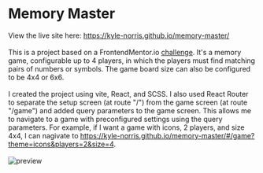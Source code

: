 # Memory Master
View the live site here: https://kyle-norris.github.io/memory-master/
\
\
This is a project based on a FrontendMentor.io [challenge](https://www.frontendmentor.io/challenges/memory-game-vse4WFPvM). 
It's a memory game, configurable up to 4 players, in which the players must find matching pairs of numbers or symbols. 
The game board size can also be configured to be 4x4 or 6x6.
\
\
I created the project using vite, React, and SCSS. 
I also used React Router to separate the setup screen (at route "/") from the game screen (at route "/game") and added query parameters to the game screen.
This allows me to navigate to a game with preconfigured settings using the query parameters. For example, if I want a game with icons, 2 players, and size 4x4, 
I can nagivate to https://kyle-norris.github.io/memory-master/#/game?theme=icons&players=2&size=4.
\
\
![preview](https://github.com/kyle-norris/memory-master/assets/69487602/d14ed160-3f78-4b6a-89d5-34dae4fb8141)
